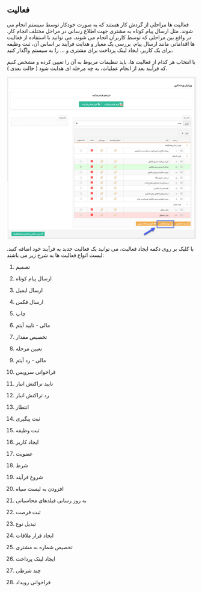 ﻿## فعالیت

فعالیت ها مراحلی از گردش کار هستند که به صورت خودکار توسط سیستم انجام می شوند. مثل ارسال پیام کوتاه به مشتری جهت اطلاع رسانی در مراحل مختلف انجام کار. در واقع بین مراحلی که توسط کاربران انجام می شوند، می توانید با استفاده از فعالیت ها اقداماتی مانند ارسال پیام، بررسی یک معیار و هدایت فرآیند بر اساس آن، ثبت وظیفه برای یک کاربر، ایجاد لینک پرداخت برای مشتری و ... را به سیستم واگذار کنید.

با انتخاب هر کدام از فعالیت ها، باید تنظیمات مربوط به آن را تعیین کرده و مشخص کنیم که فرآیند بعد از انجام عملیات، به چه مرحله ای هدایت شود ( حالت بعدی ).

![](Activity.png)


با کلیک بر روی دکمه ایجاد فعالیت، می توانید یک فعالیت جدید به فرآیند خود اضافه کنید. لیست انواع فعالیت ها به شرح زیر می باشند:

1.  تصمیم

2.  ارسال پیام کوتاه

3.  ارسال ایمیل

4.  ارسال فکس

5.  چاپ

6. مالی - تایید آیتم

7. تخصیص مقدار

8. تعیین مرحله

9. مالی - رد آیتم

10. فراخوانی سرویس

11. تایید تراکنش انبار

12. رد تراکنش انبار

13. انتظار

14. ثبت پیگیری

15. ثبت وظیفه

16. ایجاد کاربر

17. عضویت

18. شرط

19. شروع فرآیند

20. افزودن به لیست سیاه

21. به روز رسانی فیلدهای محاسباتی

22. ثبت فرصت

23. تبدیل نوع

24. ایجاد قرار ملاقات

25. تخصیص شماره به مشتری

26. ایجاد لینک پرداخت

27. چند شرطی 

28. فراخوانی رویداد